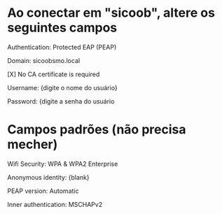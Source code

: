 # Ao conectar em "sicoob", altere os seguintes campos

Authentication: Protected EAP (PEAP)

Domain: sicoobsmo.local

[X] No CA certificate is required

Username: {digite o nome do usuário}

Password: {digite a senha do usuário

# Campos padrões (não precisa mecher)

Wifi Security: WPA & WPA2 Enterprise

Anonymous identity: {blank}

PEAP version: Automatic

Inner authentication: MSCHAPv2
